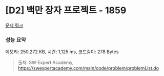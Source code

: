# [D2] 백만 장자 프로젝트 - 1859 

[문제 링크](https://swexpertacademy.com/main/code/problem/problemDetail.do?contestProbId=AV5LrsUaDxcDFAXc) 

### 성능 요약

메모리: 250,272 KB, 시간: 1,125 ms, 코드길이: 278 Bytes



> 출처: SW Expert Academy, https://swexpertacademy.com/main/code/problem/problemList.do